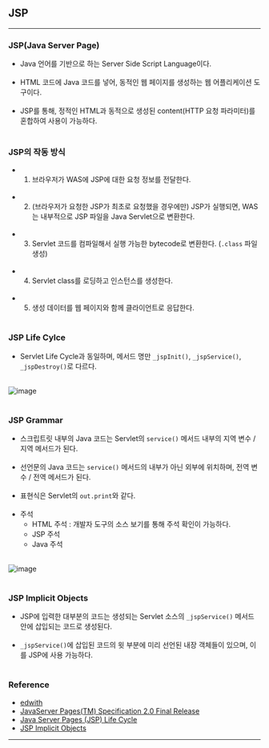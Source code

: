 JSP
---

---

### JSP(Java Server Page)<br>

-	Java 언어를 기반으로 하는 Server Side Script Language이다.<br><br>
-	HTML 코드에 Java 코드를 넣어, 동적인 웹 페이지를 생성하는 웹 어플리케이션 도구이다.<br><br>
-	JSP를 통해, 정적인 HTML과 동적으로 생성된 content(HTTP 요청 파라미터)를 혼합하여 사용이 가능하다.<br><br>

### JSP의 작동 방식<br>

-	1. 브라우저가 WAS에 JSP에 대한 요청 정보를 전달한다.<br><br>
-	2. (브라우저가 요청한 JSP가 최초로 요청했을 경우에만) JSP가 실행되면, WAS는 내부적으로 JSP 파일을 Java Servlet으로 변환한다.<br><br>
-	3. Servlet 코드를 컴파일해서 실행 가능한 bytecode로 변환한다. (`.class` 파일 생성)<br><br>
-	4. Servlet class를 로딩하고 인스턴스를 생성한다.<br><br>
-	5. 생성 데이터를 웹 페이지와 함께 클라이언트로 응답한다.<br><br>

### JSP Life Cylce<br>

-	Servlet Life Cycle과 동일하며, 메서드 명만 `_jspInit()`, `_jspService()`, `_jspDestroy()`로 다르다.<br><br>

![image](https://user-images.githubusercontent.com/56240505/69778544-07d97c80-11e8-11ea-9118-10d0130fcfd2.png)<br><br>

### JSP Grammar<br>

-	스크립트릿 내부의 Java 코드는 Servlet의 `service()` 메서드 내부의 지역 변수 / 지역 메서드가 된다.<br><br>
-	선언문의 Java 코드는 `service()` 메서드의 내부가 아닌 외부에 위치하며, 전역 변수 / 전역 메서드가 된다.<br><br>
-	표현식은 Servlet의 `out.print`와 같다.<br><br>
-	주석
	-	HTML 주석 : 개발자 도구의 소스 보기를 통해 주석 확인이 가능하다.
	-	JSP 주석
	-	Java 주석<br><br>

![image](https://user-images.githubusercontent.com/56240505/69778876-6d7a3880-11e9-11ea-9085-fcd42ac7c466.png)<br><br>

### JSP Implicit Objects<br>

-	JSP에 입력한 대부분의 코드는 생성되는 Servlet 소스의 `_jspService()` 메서드 안에 삽입되는 코드로 생성된다.<br><br>
-	`_jspService()`에 삽입된 코드의 윗 부분에 미리 선언된 내장 객체들이 있으며, 이를 JSP에 사용 가능하다.<br><br>

### Reference<br>

-	[edwith](https://www.edwith.org/boostcourse-web/lecture/16702/)<br>
-	[JavaServer Pages(TM) Specification 2.0 Final Release](https://download.oracle.com/otndocs/jcp/jsp-2.0-fr-oth-JSpec/)<br>
-	[Java Server Pages (JSP) Life Cycle](https://beginnersbook.com/2013/05/jsp-tutorial-life-cycle/)<br>
-	[JSP Implicit Objects](https://www.javatpoint.com/jsp-implicit-objects)

---
